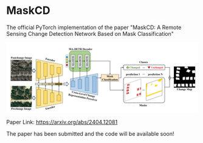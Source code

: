 # MaskCD
The official PyTorch implementation of the paper "MaskCD: A Remote Sensing Change Detection Network Based on Mask Classification"

![Alt text](figures/MaskCD.png "Title")

Paper Link: https://arxiv.org/abs/2404.12081

The paper has been submitted and the code will be available soon!